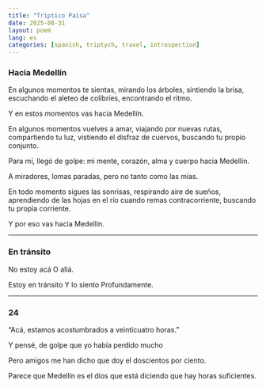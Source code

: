 ```yaml
---
title: "Tríptico Paisa"
date: 2025-08-31
layout: poem
lang: es
categories: [spanish, triptych, travel, introspection]
---
```


### Hacia Medellín

En algunos momentos te sientas,
mirando los árboles,
sintiendo la brisa,
escuchando el aleteo de colibríes,
encontrando el ritmo.

Y en estos momentos vas
hacia Medellín.

En algunos momentos vuelves a amar,
viajando por nuevas rutas,
compartiendo tu luz,
vistiendo el disfraz de cuervos,
buscando tu propio conjunto.

Para mí, llegó de golpe:
mi mente, corazón, alma y cuerpo
hacia Medellín.

A miradores, lomas paradas,
pero no tanto como las mías.

En todo momento sigues las sonrisas,
respirando aire de sueños,
aprendiendo de las hojas en el río
cuando remas contracorriente,
buscando tu propia corriente.

Y por eso vas
hacia Medellín.

---

### En tránsito

No estoy acá
O allá.

Estoy en tránsito
Y lo siento
Profundamente.

---

### 24

“Acá, estamos acostumbrados
a veinticuatro horas.”

Y pensé, de golpe
que yo había perdido mucho

Pero amigos me han dicho
que doy el doscientos por ciento.

Parece que Medellín
es el dios que está diciendo
que hay horas
suficientes.
